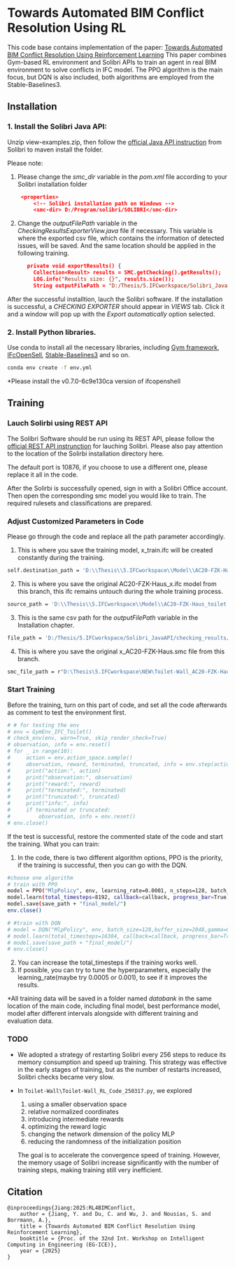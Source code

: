# Towards Automated BIM Conflict Resolution Using RL

This code base contains implementation of the paper: [Towards Automated BIM Conflict Resolution Using Reinforcement Learning](https://mediatum.ub.tum.de/doc/1781883/1781883.pdf) This paper combines Gym-based RL environment and Solibri APIs to train an agent in real BIM environment to solve conflicts in IFC model. The PPO algorithm is the main focus, but DQN is also included, both algorithms are employed from the Stable-Baselines3.

## Installation

### 1. Install the Solibri Java API:

Unzip view-examples.zip, then follow the [official Java API instruction](https://solibri.github.io/Developer-Platform/latest/getting-started.html) from Solibri to maven install the folder. 

Please note:

1. Please change the _smc_dir_ variable in the _pom.xml_ file according to your Solibri installation folder
   ```json
   	<properties>
		<!-- Solibri installation path on Windows -->
		<smc-dir> D:/Program/solibri/SOLIBRI</smc-dir>
   ```
2. Change the _outputFilePath_ variable in the _CheckingResultsExporterView.java_ file if necessary. This variable is where the exported csv file, which contains the information of detected issues, will be saved. And the same location should be applied in the following training.
   ```json
      private void exportResults() {
		Collection<Result> results = SMC.getChecking().getResults();
		LOG.info("Results size: {}", results.size());
		String outputFilePath = "D:/Thesis/5.IFCworkspace/Solibri_JavaAPI/checking_results/checking_results.csv";
   ```

After the successful installtion, lauch the Solibri software. If the installation is successful, a _CHECKING EXPORTER_ should appear in _VIEWS_ tab. Click it and a window will pop up with the _Export automatically_ option selected. 
### 2. Install Python libraries.

Use conda to install all the necessary libraries, including [Gym framework](https://gymnasium.farama.org/), [IFcOpenSell](https://ifcopenshell.org/), [Stable-Baselines3](https://ifcopenshell.org/) and so on.

```bash
conda env create -f env.yml
```
*Please install the v0.7.0-6c9e130ca version of ifcopenshell

## Training

### Lauch Solirbi using REST API
The Solibri Software should be run using its REST API, please follow the [official REST API instrunction](https://solibri.github.io/Developer-Platform/latest/RestApiUsage.html) for lauching Solibri. Please also pay attention to the location of the Solirbi installation directory here.

The default port is 10876, if you choose to use a different one, please replace it all in the code.

After the Solirbi is successfully opened, sign in with a Solibri Office account. Then open the corresponding smc model you would like to train. The required rulesets and classifications are prepared.

### Adjust Customized Parameters in Code
Please go through the code and replace all the path parameter accordingly.
1. This is where you save the training model, x_train.ifc will be created constantly during the training.
```bash 
self.destination_path = 'D:\\Thesis\\5.IFCworkspace\\Model\\AC20-FZK-Haus_toilet_train.ifc'
```
2. This is where you save the original AC20-FZK-Haus_x.ifc model from this branch, this ifc remains untouch during the whole training process.
```bash 
source_path = 'D:\\Thesis\\5.IFCworkspace\\Model\\AC20-FZK-Haus_toilet.ifc'
```
3. This is the same csv path for the _outputFilePath_ variable in the Installation chapter.
```bash 
file_path = 'D:/Thesis/5.IFCworkspace/Solibri_JavaAPI/checking_results/checking_results.csv'
```
4. This is where you save the original x_AC20-FZK-Haus.smc file from this branch.
```bash 
smc_file_path = r"D:\Thesis\5.IFCworkspace\NEW\Toilet-Wall_AC20-FZK-Haus.smc"
```

### Start Training
Before the training, turn on this part of code, and set all the code afterwards as comment to test the environment first.
```bash 
# # for testing the env
# env = GymEnv_IFC_Toilet()
# check_env(env, warn=True, skip_render_check=True)
# observation, info = env.reset()
# for _ in range(10):
#     action = env.action_space.sample()
#     observation, reward, terminated, truncated, info = env.step(action)
#     print("action:", action)
#     print("observation:", observation)
#     print("reward:", reward)
#     print("terminated:", terminated)
#     print("truncated:", truncated)
#     print("info:", info)
#     if terminated or truncated:
#         observation, info = env.reset()
# env.close()
```

If the test is successful, restore the commented state of the code and start the training.
What you can train: 
1. In the code, there is two different algorithm options, PPO is the priority, if the training is successful, then you can go with the DQN.
   
```bash
#choose one algorithm
# train with PPO
model = PPO("MlpPolicy", env, learning_rate=0.0001, n_steps=128, batch_size=128, n_epochs=4, verbose=1, tensorboard_log=save_path + "tensorboard/", device="cpu")
model.learn(total_timesteps=8192, callback=callback, progress_bar=True)
model.save(save_path + "final_model/")
env.close()

# #train with DQN
# model = DQN("MlpPolicy", env, batch_size=128,buffer_size=2048,gamma=0.99,learning_starts=128,learning_rate=0.00063,target_update_interval=64,train_freq=4,gradient_steps=-1,exploration_fraction=0.5, exploration_final_eps=0.1,verbose=1, tensorboard_log=save_path + "dqn_tensorboard/", device="auto")
# model.learn(total_timesteps=16384, callback=callback, progress_bar=True)
# model.save(save_path + "final_model/")
# env.close()
```
2. You can increase the total_timesteps if the training works well.
3. If possible, you can try to tune the hyperparameters, especially the learning_rate(maybe try 0.0005 or 0.001), to see if it improves the results.

*All training data will be saved in a folder named _databank_ in the same location of the main code, including final model, best performance model, model after different intervals alongside with different training and evaluation data.

### TODO
- We adopted a strategy of restarting Solibri every 256 steps to reduce its memory consumption and speed up training. This strategy was effective in the early stages of training, but as the number of restarts increased, Solibri checks became very slow.
- In `Toilet-Wall\Toilet-Wall_RL_Code_250317.py`, we explored 
	1. using a smaller observation space
	2. relative normalized coordinates
	3. introducing intermediate rewards
	4. optimizing the reward logic
	5. changing the network dimension of the policy MLP
	6. reducing the randomness of the initialization position

	The goal is to accelerate the convergence speed of training. However, the memory usage of Solibri increase significantly with the number of training steps, making training still very inefficient.

## Citation
```
@inproceedings{Jiang:2025:RL4BIMConflict,
	author = {Jiang, Y. and Du, C. and Wu, J. and Nousias, S. and Borrmann, A.},
	title = {Towards Automated BIM Conflict Resolution Using Reinforcement Learning},
	booktitle = {Proc. of the 32nd Int. Workshop on Intelligent Computing in Engineering (EG-ICE)},
	year = {2025}
}
```
